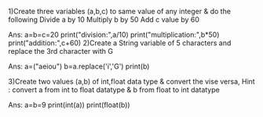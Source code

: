 1)Create three variables (a,b,c) to same value of any integer & do the following
Divide a by 10
Multiply b by 50
Add c value by 60

Ans:
a=b=c=20
print("division:",a/10)
print("multiplication:",b*50)
print("addition:",c+60)
2)Create a String variable of 5 characters  and replace the 3rd character with G

Ans:
a=("aeiou")
b=a.replace('i','G')
print(b)

3)Create two values (a,b) of int,float data type & convert the vise versa, Hint : convert a from int to float datatype & b from float to int datatype 
 
Ans:
a=b=9
print(int(a))
print(float(b))
